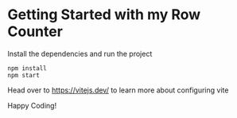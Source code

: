 # Getting Started with my Row Counter
Install the dependencies and run the project
```
npm install
npm start
```

Head over to https://vitejs.dev/ to learn more about configuring vite

Happy Coding!
